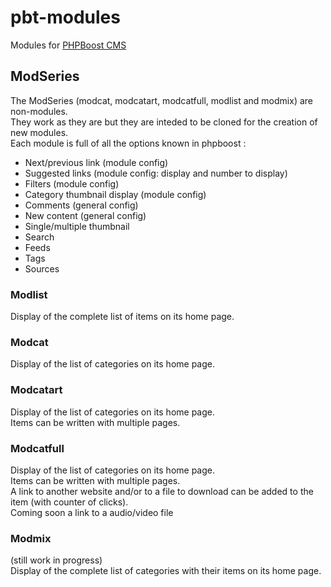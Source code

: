 # pbt-modules
Modules for [PHPBoost CMS](https://www.phpboost.com)

## ModSeries
The ModSeries (modcat, modcatart, modcatfull, modlist and modmix) are non-modules.  
They work as they are but they are inteded to be cloned for the creation of new modules.  
Each module is full of all the options known in phpboost :  
- Next/previous link (module config)
- Suggested links (module config: display and number to display)
- Filters (module config)
- Category thumbnail display (module config)
- Comments (general config)
- New content (general config)
- Single/multiple thumbnail
- Search
- Feeds
- Tags
- Sources

### Modlist
Display of the complete list of items on its home page.

### Modcat
Display of the list of categories on its home page.

### Modcatart
Display of the list of categories on its home page.  
Items can be written with multiple pages.

### Modcatfull
Display of the list of categories on its home page.  
Items can be written with multiple pages.  
A link to another website and/or to a file to download can be added to the item (with counter of clicks).  
Coming soon a link to a audio/video file

### Modmix
(still work in progress)  
Display of the complete list of categories with their items on its home page.
